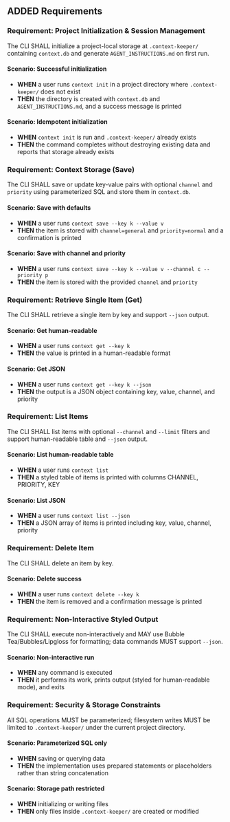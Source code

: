 ## ADDED Requirements

### Requirement: Project Initialization & Session Management
The CLI SHALL initialize a project-local storage at `.context-keeper/` containing `context.db` and generate `AGENT_INSTRUCTIONS.md` on first run.

#### Scenario: Successful initialization
- **WHEN** a user runs `context init` in a project directory where `.context-keeper/` does not exist
- **THEN** the directory is created with `context.db` and `AGENT_INSTRUCTIONS.md`, and a success message is printed

#### Scenario: Idempotent initialization
- **WHEN** `context init` is run and `.context-keeper/` already exists
- **THEN** the command completes without destroying existing data and reports that storage already exists

### Requirement: Context Storage (Save)
The CLI SHALL save or update key-value pairs with optional `channel` and `priority` using parameterized SQL and store them in `context.db`.

#### Scenario: Save with defaults
- **WHEN** a user runs `context save --key k --value v`
- **THEN** the item is stored with `channel=general` and `priority=normal` and a confirmation is printed

#### Scenario: Save with channel and priority
- **WHEN** a user runs `context save --key k --value v --channel c --priority p`
- **THEN** the item is stored with the provided `channel` and `priority`

### Requirement: Retrieve Single Item (Get)
The CLI SHALL retrieve a single item by key and support `--json` output.

#### Scenario: Get human-readable
- **WHEN** a user runs `context get --key k`
- **THEN** the value is printed in a human-readable format

#### Scenario: Get JSON
- **WHEN** a user runs `context get --key k --json`
- **THEN** the output is a JSON object containing key, value, channel, and priority

### Requirement: List Items
The CLI SHALL list items with optional `--channel` and `--limit` filters and support human-readable table and `--json` output.

#### Scenario: List human-readable table
- **WHEN** a user runs `context list`
- **THEN** a styled table of items is printed with columns CHANNEL, PRIORITY, KEY

#### Scenario: List JSON
- **WHEN** a user runs `context list --json`
- **THEN** a JSON array of items is printed including key, value, channel, priority

### Requirement: Delete Item
The CLI SHALL delete an item by key.

#### Scenario: Delete success
- **WHEN** a user runs `context delete --key k`
- **THEN** the item is removed and a confirmation message is printed

### Requirement: Non-Interactive Styled Output
The CLI SHALL execute non-interactively and MAY use Bubble Tea/Bubbles/Lipgloss for formatting; data commands MUST support `--json`.

#### Scenario: Non-interactive run
- **WHEN** any command is executed
- **THEN** it performs its work, prints output (styled for human-readable mode), and exits

### Requirement: Security & Storage Constraints
All SQL operations MUST be parameterized; filesystem writes MUST be limited to `.context-keeper/` under the current project directory.

#### Scenario: Parameterized SQL only
- **WHEN** saving or querying data
- **THEN** the implementation uses prepared statements or placeholders rather than string concatenation

#### Scenario: Storage path restricted
- **WHEN** initializing or writing files
- **THEN** only files inside `.context-keeper/` are created or modified
